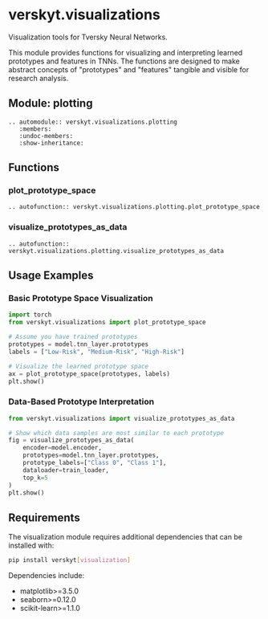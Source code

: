 # verskyt.visualizations

Visualization tools for Tversky Neural Networks.

This module provides functions for visualizing and interpreting learned prototypes
and features in TNNs. The functions are designed to make abstract concepts of
"prototypes" and "features" tangible and visible for research analysis.

## Module: plotting

```{eval-rst}
.. automodule:: verskyt.visualizations.plotting
   :members:
   :undoc-members:
   :show-inheritance:
```

## Functions

### plot_prototype_space

```{eval-rst}
.. autofunction:: verskyt.visualizations.plotting.plot_prototype_space
```

### visualize_prototypes_as_data

```{eval-rst}
.. autofunction:: verskyt.visualizations.plotting.visualize_prototypes_as_data
```

## Usage Examples

### Basic Prototype Space Visualization

```python
import torch
from verskyt.visualizations import plot_prototype_space

# Assume you have trained prototypes
prototypes = model.tnn_layer.prototypes
labels = ["Low-Risk", "Medium-Risk", "High-Risk"]

# Visualize the learned prototype space
ax = plot_prototype_space(prototypes, labels)
plt.show()
```

### Data-Based Prototype Interpretation

```python
from verskyt.visualizations import visualize_prototypes_as_data

# Show which data samples are most similar to each prototype
fig = visualize_prototypes_as_data(
    encoder=model.encoder,
    prototypes=model.tnn_layer.prototypes,
    prototype_labels=["Class 0", "Class 1"],
    dataloader=train_loader,
    top_k=5
)
plt.show()
```

## Requirements

The visualization module requires additional dependencies that can be installed with:

```bash
pip install verskyt[visualization]
```

Dependencies include:

- matplotlib>=3.5.0
- seaborn>=0.12.0
- scikit-learn>=1.1.0
